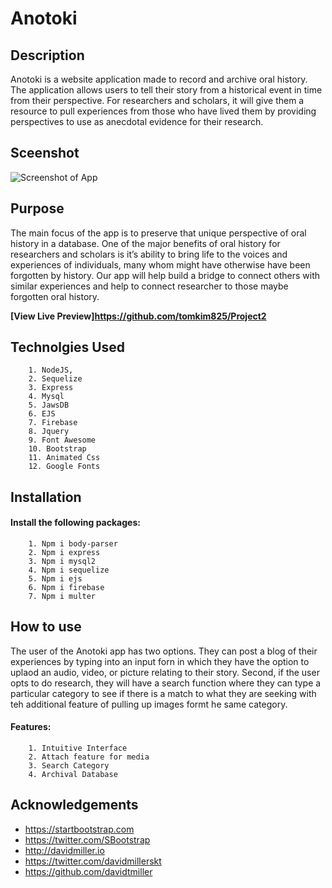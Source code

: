 # Anotoki

## Description
Anotoki is a website application made to record and archive oral history. The application allows users to tell their story from a historical event in time from their perspective. For researchers and scholars, it will give them a resource to pull experiences from those who have lived them by providing perspectives to use as anecdotal evidence for their research.

## Sceenshot
![Screenshot of App](http:TA0RJUCP9-FB5LP1CDD/testingphase.gif)

## Purpose
 The main focus of the app is to preserve that unique perspective of oral history in a database. One of the major benefits of oral history for researchers and scholars is it’s ability to bring life to the voices and experiences of individuals, many whom might have otherwise have been forgotten by history. Our app will help build a bridge to connect others with similar experiences and help to connect researcher to those maybe forgotten oral history.

**[View Live Preview]https://github.com/tomkim825/Project2**

## Technolgies Used

        1. NodeJS, 
        2. Sequelize 
        3. Express 
        4. Mysql 
        5. JawsDB  
        6. EJS  
        7. Firebase 
        8. Jquery 
        9. Font Awesome 
        10. Bootstrap
        11. Animated Css 
        12. Google Fonts


## Installation

#### Install the following packages:
        
        1. Npm i body-parser
        2. Npm i express
        3. Npm i mysql2
        4. Npm i sequelize
        5. Npm i ejs
        6. Npm i firebase
        7. Npm i multer

## How to use
The user of the Anotoki app has two options. They can post a blog of their experiences by typing into an input forn in which they have the option to uplaod an audio, video, or picture relating to their story. Second, if the user opts to do research, they will have a search function where they can type a particular category to see if there is a match to what they are seeking with teh additional feature of pulling up images formt he same category.

#### Features:
        
        1. Intuitive Interface
        2. Attach feature for media
        3. Search Category
        4. Archival Database

       

## Acknowledgements

* https://startbootstrap.com
* https://twitter.com/SBootstrap
* http://davidmiller.io
* https://twitter.com/davidmillerskt
* https://github.com/davidtmiller













